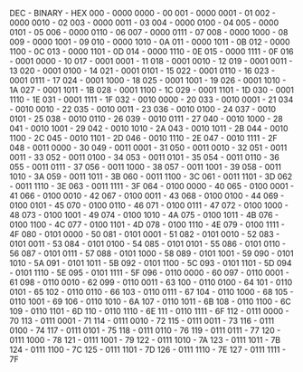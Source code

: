 DEC - BINARY    - HEX 
000 - 0000 0000 - 00
001 - 0000 0001 - 01
002 - 0000 0010 - 02
003 - 0000 0011 - 03
004 - 0000 0100 - 04
005 - 0000 0101 - 05
006 - 0000 0110 - 06
007 - 0000 0111 - 07
008 - 0000 1000 - 08
009 - 0000 1001 - 09
010 - 0000 1010 - 0A
011 - 0000 1011 - 0B
012 - 0000 1100 - 0C
013 - 0000 1101 - 0D
014 - 0000 1110 - 0E
015 - 0000 1111 - 0F
016 - 0001 0000 - 10
017 - 0001 0001 - 11
018 - 0001 0010 - 12
019 - 0001 0011 - 13
020 - 0001 0100 - 14
021 - 0001 0101 - 15
022 - 0001 0110 - 16
023 - 0001 0111 - 17
024 - 0001 1000 - 18
025 - 0001 1001 - 19
026 - 0001 1010 - 1A
027 - 0001 1011 - 1B
028 - 0001 1100 - 1C
029 - 0001 1101 - 1D
030 - 0001 1110 - 1E
031 - 0001 1111 - 1F
032 - 0010 0000 - 20
033 - 0010 0001 - 21
034 - 0010 0010 - 22
035 - 0010 0011 - 23
036 - 0010 0100 - 24
037 - 0010 0101 - 25
038 - 0010 0110 - 26
039 - 0010 0111 - 27
040 - 0010 1000 - 28
041 - 0010 1001 - 29
042 - 0010 1010 - 2A
043 - 0010 1011 - 2B
044 - 0010 1100 - 2C
045 - 0010 1101 - 2D
046 - 0010 1110 - 2E
047 - 0010 1111 - 2F
048 - 0011 0000 - 30
049 - 0011 0001 - 31
050 - 0011 0010 - 32
051 - 0011 0011 - 33
052 - 0011 0100 - 34
053 - 0011 0101 - 35
054 - 0011 0110 - 36
055 - 0011 0111 - 37
056 - 0011 1000 - 38
057 - 0011 1001 - 39
058 - 0011 1010 - 3A
059 - 0011 1011 - 3B
060 - 0011 1100 - 3C
061 - 0011 1101 - 3D
062 - 0011 1110 - 3E
063 - 0011 1111 - 3F
064 - 0100 0000 - 40
065 - 0100 0001 - 41
066 - 0100 0010 - 42
067 - 0100 0011 - 43
068 - 0100 0100 - 44
069 - 0100 0101 - 45
070 - 0100 0110 - 46
071 - 0100 0111 - 47
072 - 0100 1000 - 48
073 - 0100 1001 - 49
074 - 0100 1010 - 4A
075 - 0100 1011 - 4B
076 - 0100 1100 - 4C
077 - 0100 1101 - 4D
078 - 0100 1110 - 4E
079 - 0100 1111 - 4F
080 - 0101 0000 - 50
081 - 0101 0001 - 51
082 - 0101 0010 - 52
083 - 0101 0011 - 53
084 - 0101 0100 - 54
085 - 0101 0101 - 55
086 - 0101 0110 - 56
087 - 0101 0111 - 57
088 - 0101 1000 - 58
089 - 0101 1001 - 59
090 - 0101 1010 - 5A
091 - 0101 1011 - 5B
092 - 0101 1100 - 5C
093 - 0101 1101 - 5D
094 - 0101 1110 - 5E
095 - 0101 1111 - 5F
096 - 0110 0000 - 60
097 - 0110 0001 - 61
098 - 0110 0010 - 62
099 - 0110 0011 - 63
100 - 0110 0100 - 64
101 - 0110 0101 - 65
102 - 0110 0110 - 66
103 - 0110 0111 - 67
104 - 0110 1000 - 68
105 - 0110 1001 - 69
106 - 0110 1010 - 6A
107 - 0110 1011 - 6B
108 - 0110 1100 - 6C
109 - 0110 1101 - 6D
110 - 0110 1110 - 6E
111 - 0110 1111 - 6F
112 - 0111 0000 - 70
113 - 0111 0001 - 71
114 - 0111 0010 - 72
115 - 0111 0011 - 73
116 - 0111 0100 - 74
117 - 0111 0101 - 75
118 - 0111 0110 - 76
119 - 0111 0111 - 77
120 - 0111 1000 - 78
121 - 0111 1001 - 79
122 - 0111 1010 - 7A
123 - 0111 1011 - 7B
124 - 0111 1100 - 7C
125 - 0111 1101 - 7D
126 - 0111 1110 - 7E
127 - 0111 1111 - 7F
